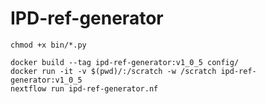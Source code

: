# IPD-ref-generator

```
chmod +x bin/*.py
```

```
docker build --tag ipd-ref-generator:v1_0_5 config/
docker run -it -v $(pwd)/:/scratch -w /scratch ipd-ref-generator:v1_0_5
nextflow run ipd-ref-generator.nf
```
